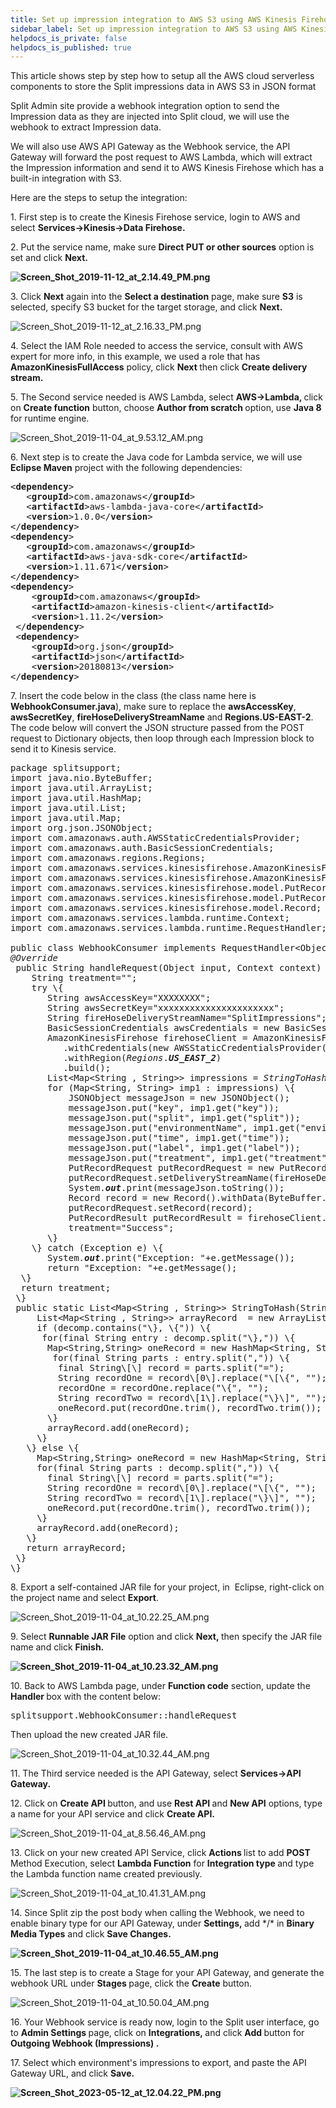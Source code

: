 ```yaml
---
title: Set up impression integration to AWS S3 using AWS Kinesis Firehose
sidebar_label: Set up impression integration to AWS S3 using AWS Kinesis Firehose
helpdocs_is_private: false
helpdocs_is_published: true
---
```


<p>
  <button hidden style={{borderRadius:'8px', border:'1px', fontFamily:'Courier New', fontWeight:'800', textAlign:'left'}}> help.split.io link: https://help.split.io/hc/en-us/articles/360035888432-How-to-Setup-Impression-Integration-To-AWS-S3-using-AWS-Kinesis-Stream-Firehose-and-Lambda-Cloud-Services <br /> ✘ images still hosted on help.split.io </button>
</p>

<p>
  This article shows step by step how to setup all the AWS cloud serverless components
  to store the Split impressions data in AWS S3 in JSON format
</p>
<p>
  Split Admin site provide a webhook integration option to send the Impression
  data as they are injected into Split cloud, we will use the webhook to extract
  Impression data.
</p>
<p>
  We will also use AWS API Gateway as the Webhook service, the API Gateway will
  forward the post request to AWS Lambda, which will extract the Impression information
  and send it to AWS Kinesis Firehose which has a built-in integration with S3.
</p>
<p>Here are the steps to setup the integration:</p>
<p>
  1. First step is to create the Kinesis Firehose service, login to AWS and select
  <strong>Services-&gt;Kinesis-&gt;Data Firehose.</strong>
</p>
<p>
  2. Put the service name, make sure
  <strong>Direct PUT or other sources</strong>&nbsp;option is set and click
  <strong>Next.</strong>
</p>
<p>
  <strong><img src="https://help.split.io/hc/article_attachments/360042903931/Screen_Shot_2019-11-12_at_2.14.49_PM.png" alt="Screen_Shot_2019-11-12_at_2.14.49_PM.png" /></strong>
</p>
<p>
  3. Click <strong>Next</strong>&nbsp;again into the
  <strong>Select a destination</strong>&nbsp;page, make sure <strong>S3</strong>&nbsp;is
  selected, specify S3 bucket for the target storage, and click
  <strong>Next.</strong>
</p>
<p>
  <img src="https://help.split.io/hc/article_attachments/360042904051/Screen_Shot_2019-11-12_at_2.16.33_PM.png" alt="Screen_Shot_2019-11-12_at_2.16.33_PM.png" />
</p>
<p>
  4. Select the IAM Role needed to access the service, consult with AWS expert
  for more info, in this example, we used a role that has
  <strong>AmazonKinesisFullAccess</strong> policy, click
  <strong>Next&nbsp;</strong>then click <strong>Create delivery stream.</strong>
</p>
<p>
  5. The Second service needed is AWS Lambda, select
  <strong>AWS-&gt;Lambda, </strong>click on <strong>Create function</strong> button,
  choose <strong>Author from scratch&nbsp;</strong>option, use
  <strong>Java 8</strong> for runtime engine.
</p>
<p>
  <img src="https://help.split.io/hc/article_attachments/360042167091/Screen_Shot_2019-11-04_at_9.53.12_AM.png" alt="Screen_Shot_2019-11-04_at_9.53.12_AM.png" />
</p>
<p>
  6. Next step is to create the Java code for Lambda service, we will use
  <strong>Eclipse Maven</strong> project with the following dependencies:
</p>
<pre class="p1"><span class="s2">&lt;</span><strong>dependency</strong><span class="s2">&gt;</span><br /><span class="Apple-converted-space">&nbsp;&nbsp; </span><span class="s2">&lt;</span><span class="s3"><strong>groupId</strong></span><span class="s2">&gt;</span>com.amazonaws<span class="s2">&lt;/</span><span class="s3"><strong>groupId</strong></span><span class="s2">&gt;</span><br /><span class="Apple-converted-space">&nbsp;&nbsp; </span><span class="s2">&lt;</span><span class="s3"><strong>artifactId</strong></span><span class="s2">&gt;</span>aws-lambda-java-core<span class="s2">&lt;/</span><span class="s3"><strong>artifactId</strong></span><span class="s2">&gt;</span><br /><span class="s1"><span class="Apple-converted-space">&nbsp;&nbsp; </span></span><span class="s2">&lt;</span><strong>version</strong><span class="s2">&gt;</span><span class="s1">1.0.0</span><span class="s2">&lt;/</span><strong>version</strong><span class="s2">&gt;</span><br /><span class="s2">&lt;/</span><strong>dependency</strong><span class="s2">&gt;</span><br /><span class="s2">&lt;</span><strong>dependency</strong><span class="s2">&gt;</span><br /><span class="Apple-converted-space">&nbsp;  </span><span class="s2">&lt;</span><span class="s3"><strong>groupId</strong></span><span class="s2">&gt;</span>com.amazonaws<span class="s2">&lt;/</span><span class="s3"><strong>groupId</strong></span><span class="s2">&gt;</span><br /><span class="Apple-converted-space">&nbsp; &nbsp;</span><span class="s2">&lt;</span><span class="s3"><strong>artifactId</strong></span><span class="s2">&gt;</span>aws-java-sdk-core<span class="s2">&lt;/</span><span class="s3"><strong>artifactId</strong></span><span class="s2">&gt;</span><br /><span class="Apple-converted-space">&nbsp; &nbsp;</span><span class="s2">&lt;</span><span class="s3"><strong>version</strong></span><span class="s2">&gt;</span>1.11.671<span class="s2">&lt;/</span><span class="s3"><strong>version</strong></span><span class="s2">&gt;</span><br /><span class="s2">&lt;/</span><strong>dependency</strong><span class="s2">&gt;</span><br /><span class="s2">&lt;</span><strong>dependency</strong><span class="s2">&gt;</span><br /><span class="Apple-converted-space">&nbsp; &nbsp; </span><span class="s2">&lt;</span><span class="s3"><strong>groupId</strong></span><span class="s2">&gt;</span>com.amazonaws<span class="s2">&lt;/</span><span class="s3"><strong>groupId</strong></span><span class="s2">&gt;</span><br /><span class="Apple-converted-space">&nbsp; &nbsp; </span><span class="s2">&lt;</span><span class="s3"><strong>artifactId</strong></span><span class="s2">&gt;</span>amazon-kinesis-client<span class="s2">&lt;/</span><span class="s3"><strong>artifactId</strong></span><span class="s2">&gt;</span><br /><span class="Apple-converted-space">&nbsp; &nbsp; </span><span class="s2">&lt;</span><span class="s3"><strong>version</strong></span><span class="s2">&gt;</span>1.11.2<span class="s2">&lt;/</span><span class="s3"><strong>version</strong></span><span class="s2">&gt;</span><br /><span class="s1"><span class="Apple-converted-space">&nbsp;</span></span><span class="s2">&lt;/</span><strong>dependency</strong><span class="s2">&gt;</span><br /><span class="s1"><span class="Apple-converted-space">&nbsp;</span></span><span class="s2">&lt;</span><strong>dependency</strong><span class="s2">&gt;</span><br /><span class="s1"><span class="Apple-converted-space">&nbsp; &nbsp; </span></span><span class="s2">&lt;</span><strong>groupId</strong><span class="s2">&gt;</span><span class="s1">org.json</span><span class="s2">&lt;/</span><strong>groupId</strong><span class="s2">&gt;</span><br /><span class="s1"><span class="Apple-converted-space">&nbsp; &nbsp; </span></span><span class="s2">&lt;</span><strong>artifactId</strong><span class="s2">&gt;</span><span class="s1">json</span><span class="s2">&lt;/</span><strong>artifactId</strong><span class="s2">&gt;</span><br /><span class="s1"><span class="Apple-converted-space">&nbsp; &nbsp; </span></span><span class="s2">&lt;</span><strong>version</strong><span class="s2">&gt;</span><span class="s1">20180813</span><span class="s2">&lt;/</span><strong>version</strong><span class="s2">&gt;</span><br /><span class="s2">&lt;/</span><strong>dependency</strong><span class="s2">&gt;</span></pre>
<p>
  7. Insert the code below in the class (the class name here is
  <strong>WebhookConsumer.java</strong>), make sure to replace the
  <strong>awsAccessKey</strong>, <strong>awsSecretKey</strong>,
  <strong>fireHoseDeliveryStreamName</strong> and
  <strong>Regions.US-EAST-2</strong>. The code below will convert the JSON structure
  passed from the POST request to Dictionary objects, then loop through each Impression
  block to send it to Kinesis service.
</p>
<pre class="p1"><span class="s1">package</span> splitsupport<span class="s2">;</span><br /><span class="s1">import</span> java<span class="s2">.</span>nio<span class="s2">.</span>ByteBuffer<span class="s2">;</span><br /><span class="s1">import</span> java<span class="s2">.</span>util<span class="s2">.</span>ArrayList<span class="s2">;</span><br /><span class="s1">import</span> java<span class="s2">.</span>util<span class="s2">.</span>HashMap<span class="s2">;</span><br /><span class="s1">import</span> java<span class="s2">.</span>util<span class="s2">.</span>List<span class="s2">;</span><br /><span class="s1">import</span> java<span class="s2">.</span>util<span class="s2">.</span>Map<span class="s2">;<br /></span><span class="s1">import</span> org<span class="s2">.</span>json<span class="s2">.</span>JSONObject<span class="s2">;</span><br /><span class="s1">import</span> com<span class="s2">.</span>amazonaws<span class="s2">.</span>auth<span class="s2">.</span>AWSStaticCredentialsProvider<span class="s2">;</span><br /><span class="s1">import</span> com<span class="s2">.</span>amazonaws<span class="s2">.</span>auth<span class="s2">.</span>BasicSessionCredentials<span class="s2">;</span><br /><span class="s1">import</span> com<span class="s2">.</span>amazonaws<span class="s2">.</span>regions<span class="s2">.</span>Regions<span class="s2">;</span><br /><span class="s1">import</span> com<span class="s2">.</span>amazonaws<span class="s2">.</span>services<span class="s2">.</span>kinesisfirehose<span class="s2">.</span>AmazonKinesisFirehose<span class="s2">;</span><br /><span class="s1">import</span> com<span class="s2">.</span>amazonaws<span class="s2">.</span>services<span class="s2">.</span>kinesisfirehose<span class="s2">.</span>AmazonKinesisFirehoseClientBuilder<span class="s2">;</span><br /><span class="s1">import</span> com<span class="s2">.</span>amazonaws<span class="s2">.</span>services<span class="s2">.</span>kinesisfirehose<span class="s2">.</span>model<span class="s2">.</span>PutRecordRequest<span class="s2">;</span><br /><span class="s1">import</span> com<span class="s2">.</span>amazonaws<span class="s2">.</span>services<span class="s2">.</span>kinesisfirehose<span class="s2">.</span>model<span class="s2">.</span>PutRecordResult<span class="s2">;</span><br /><span class="s1">import</span> com<span class="s2">.</span>amazonaws<span class="s2">.</span>services<span class="s2">.</span>kinesisfirehose<span class="s2">.</span>model<span class="s2">.</span>Record<span class="s2">;</span><br /><span class="s1">import</span> com<span class="s2">.</span>amazonaws<span class="s2">.</span>services<span class="s2">.</span>lambda<span class="s2">.</span>runtime<span class="s2">.</span>Context<span class="s2">;</span><br /><span class="s1">import</span> com<span class="s2">.</span>amazonaws<span class="s2">.</span>services<span class="s2">.</span>lambda<span class="s2">.</span>runtime<span class="s2">.</span>RequestHandler<span class="s2">;</span><br /><br /><span class="s1">public</span><span class="s3"> </span><span class="s1">class</span><span class="s3"> </span>WebhookConsumer<span class="s3"> </span><span class="s1">implements</span><span class="s3"> </span><span class="s4">RequestHandler</span><span class="s2">&lt;</span><span class="s5">Object</span><span class="s2">,</span><span class="s3"> </span><span class="s5">String</span><span class="s2">&gt;</span><span class="s3"><span class="Apple-converted-space">&nbsp; </span></span><span class="s6">\{</span><br /><em>@Override</em><br /><span class="s1"><span class="Apple-tab-span"> </span></span><span class="s2">public</span><span class="s1"> </span><span class="s3">String</span><span class="s1"> </span>handleRequest<span class="s4">(</span><span class="s3">Object</span><span class="s1"> </span><span class="s5">input</span><span class="s6">,</span><span class="s1"> </span><span class="s7">Context</span><span class="s1"> </span><span class="s5">context</span><span class="s4">)</span><span class="s1"> </span><span class="s4">\{</span><br /><span class="s1"><span class="Apple-tab-span"> </span> <span class="Apple-converted-space">&nbsp; </span></span><span class="s3">String</span><span class="s1"> </span>treatment<span class="s6">=</span><span class="s8">""</span><span class="s6">;</span><br /><span class="Apple-tab-span"> </span> <span class="Apple-converted-space">&nbsp; </span><span class="s2">try</span> <span class="s4">\{</span><br /><span class="s1"><span class="Apple-tab-span"> </span><span class="Apple-tab-span"> </span><span class="Apple-tab-span">     </span></span><span class="s3">String</span><span class="s1"> </span><span class="s9">awsAccessKey</span><span class="s6">=</span>"XXXXXXXX"<span class="s6">;</span><br /><span class="s1"><span class="Apple-tab-span"> </span><span class="Apple-tab-span"> </span><span class="Apple-tab-span">     </span></span><span class="s3">String</span><span class="s1"> </span><span class="s9">awsSecretKey</span><span class="s6">=</span>"xxxxxxxxxxxxxxxxxxxxxx"<span class="s6">;</span><br /><span class="s1"><span class="Apple-tab-span"> </span><span class="Apple-tab-span"> </span><span class="Apple-tab-span">     </span></span><span class="s3">String</span><span class="s1"> </span>fireHoseDeliveryStreamName<span class="s6">=</span><span class="s8">"SplitImpressions"</span><span class="s6">;</span><br /><span class="s1"><span class="Apple-tab-span"> </span><span class="Apple-tab-span"> </span><span class="Apple-tab-span">     </span></span><span class="s3">BasicSessionCredentials</span><span class="s1"> </span><span class="s9">awsCredentials</span><span class="s1"> </span><span class="s6">=</span><span class="s1"> </span><span class="s2">new</span><span class="s1"> </span><span class="s10">BasicSessionCredentials</span><span class="s4">(</span>awsAccessKey<span class="s6">,</span><span class="s1"> </span>awsSecretKey<span class="s4">)</span><span class="s6">;</span><br /><span class="s1"><span class="Apple-tab-span"> </span><span class="Apple-tab-span"> </span><span class="Apple-tab-span">     </span></span><span class="s7">AmazonKinesisFirehose</span><span class="s1"> </span><span class="s9">firehoseClient</span><span class="s1"> </span><span class="s6">=</span><span class="s1"> </span>AmazonKinesisFirehoseClientBuilder<span class="s6">.</span><span class="s11"><em>standard</em></span><span class="s4">()</span><br /><span class="s1"><span class="Apple-tab-span"> </span><span class="Apple-tab-span"> </span><span class="Apple-tab-span"> </span><span class="Apple-tab-span"> </span><span class="Apple-tab-span">      </span></span><span class="s6">.</span>withCredentials<span class="s4">(</span><span class="s2">new</span><span class="s1"> </span>AWSStaticCredentialsProvider<span class="s4">(</span><span class="s12">awsCredentials</span><span class="s4">))</span><br /><span class="s1"><span class="Apple-tab-span"> </span><span class="Apple-tab-span"> </span><span class="Apple-tab-span"> </span><span class="Apple-tab-span"> </span><span class="Apple-tab-span">      </span></span><span class="s6">.</span>withRegion<span class="s4">(</span><span class="s13"><em>Regions</em></span><span class="s6">.</span><span class="s14"><strong><em>US_EAST_2</em></strong></span><span class="s4">)</span><br /><span class="Apple-tab-span"> </span><span class="Apple-tab-span"> </span><span class="Apple-tab-span"> </span><span class="Apple-tab-span"> </span><span class="Apple-tab-span">      </span><span class="s6">.</span><span class="s10">build</span><span class="s4">()</span><span class="s6">;</span><br /><span class="s1"><span class="Apple-tab-span"> </span><span class="Apple-tab-span"> </span> <span class="Apple-converted-space">&nbsp;   </span></span><span class="s7">List</span><span class="s6">&lt;</span><span class="s7">Map</span><span class="s6">&lt;</span>String<span class="s1"> </span><span class="s6">,</span><span class="s1"> </span>String<span class="s6">&gt;&gt;</span><span class="s1"> </span><span class="s9">impressions</span><span class="s1"> </span><span class="s6">=</span><span class="s1"> </span><span class="s11"><em>StringToHash</em></span><span class="s4">(</span><span class="s5">input</span><span class="s6">.</span><span class="s15">toString</span><span class="s4">())</span><span class="s6">;</span><br /><span class="s1"><span class="Apple-tab-span"> </span><span class="Apple-tab-span"> </span> <span class="Apple-converted-space">&nbsp;   </span></span><span class="s2">for</span><span class="s1"> </span><span class="s4">(</span><span class="s7">Map</span><span class="s6">&lt;</span>String<span class="s6">,</span><span class="s1"> </span>String<span class="s6">&gt;</span><span class="s1"> </span><span class="s9">imp1</span><span class="s1"> </span><span class="s6">:</span><span class="s1"> </span><span class="s12">impressions</span><span class="s4">)</span><span class="s1"> </span><span class="s4">\{</span><br /><span class="s1"><span class="Apple-tab-span"> </span><span class="Apple-tab-span"> </span><span class="Apple-tab-span"> </span><span class="Apple-tab-span">        </span></span><span class="s3">JSONObject</span><span class="s1"> </span>messageJson<span class="s1"> </span><span class="s6">=</span><span class="s1"> </span><span class="s2">new</span><span class="s1"> </span><span class="s10">JSONObject</span><span class="s4">()</span><span class="s6">;</span><br /><span class="s1"><span class="Apple-tab-span"> </span><span class="Apple-tab-span"> </span><span class="Apple-tab-span"> </span><span class="Apple-tab-span">        </span></span>messageJson<span class="s6">.</span><span class="s10">put</span><span class="s4">(</span><span class="s8">"key"</span><span class="s6">,</span><span class="s1"> </span>imp1<span class="s6">.</span><span class="s16">get</span><span class="s4">(</span><span class="s8">"key"</span><span class="s4">))</span><span class="s6">;</span><br /><span class="s1"><span class="Apple-tab-span"> </span><span class="Apple-tab-span"> </span><span class="Apple-tab-span"> </span><span class="Apple-tab-span">        </span></span>messageJson<span class="s6">.</span><span class="s10">put</span><span class="s4">(</span><span class="s8">"split"</span><span class="s6">,</span><span class="s1"> </span>imp1<span class="s6">.</span><span class="s16">get</span><span class="s4">(</span><span class="s8">"split"</span><span class="s4">))</span><span class="s6">;</span><br /><span class="s1"><span class="Apple-tab-span"> </span><span class="Apple-tab-span"> </span><span class="Apple-tab-span"> </span><span class="Apple-tab-span">        </span></span><span class="s12">messageJson</span><span class="s6">.</span><span class="s10">put</span><span class="s4">(</span>"environmentName"<span class="s6">,</span><span class="s1"> </span><span class="s12">imp1</span><span class="s6">.</span><span class="s16">get</span><span class="s4">(</span>"environmentName"<span class="s4">))</span><span class="s6">;</span><br /><span class="s1"><span class="Apple-tab-span"> </span><span class="Apple-tab-span"> </span><span class="Apple-tab-span"> </span><span class="Apple-tab-span">        </span></span>messageJson<span class="s6">.</span><span class="s10">put</span><span class="s4">(</span><span class="s8">"time"</span><span class="s6">,</span><span class="s1"> </span>imp1<span class="s6">.</span><span class="s16">get</span><span class="s4">(</span><span class="s8">"time"</span><span class="s4">))</span><span class="s6">;</span><br /><span class="s1"><span class="Apple-tab-span"> </span><span class="Apple-tab-span"> </span><span class="Apple-tab-span"> </span><span class="Apple-tab-span">        </span></span>messageJson<span class="s6">.</span><span class="s10">put</span><span class="s4">(</span><span class="s8">"label"</span><span class="s6">,</span><span class="s1"> </span>imp1<span class="s6">.</span><span class="s16">get</span><span class="s4">(</span><span class="s8">"label"</span><span class="s4">))</span><span class="s6">;</span><br /><span class="s1"><span class="Apple-tab-span"> </span><span class="Apple-tab-span"> </span><span class="Apple-tab-span"> </span><span class="Apple-tab-span">        </span></span><span class="s12">messageJson</span><span class="s6">.</span><span class="s10">put</span><span class="s4">(</span>"treatment"<span class="s6">,</span><span class="s1"> </span><span class="s12">imp1</span><span class="s6">.</span><span class="s16">get</span><span class="s4">(</span>"treatment"<span class="s4">))</span><span class="s6">;</span><br /><span class="s1"><span class="Apple-tab-span"> </span><span class="Apple-tab-span"> </span><span class="Apple-tab-span"> </span><span class="Apple-tab-span">        </span></span>PutRecordRequest<span class="s1"> </span><span class="s9">putRecordRequest</span><span class="s1"> </span><span class="s6">=</span><span class="s1"> </span><span class="s2">new</span><span class="s1"> </span><span class="s10">PutRecordRequest</span><span class="s4">()</span><span class="s6">;</span><br /><span class="s1"><span class="Apple-tab-span"> </span><span class="Apple-tab-span"> </span><span class="Apple-tab-span"> </span><span class="Apple-tab-span">        </span></span>putRecordRequest<span class="s6">.</span><span class="s10">setDeliveryStreamName</span><span class="s4">(</span>fireHoseDeliveryStreamName<span class="s4">)</span><span class="s6">;</span><br /><span class="s1"><span class="Apple-tab-span"> </span><span class="Apple-tab-span"> </span><span class="Apple-tab-span"> </span><span class="Apple-tab-span">        </span></span><span class="s3">System</span><span class="s6">.</span><span class="s14"><strong><em>out</em></strong></span><span class="s6">.</span>print<span class="s4">(</span><span class="s12">messageJson</span><span class="s6">.</span>toString<span class="s4">())</span><span class="s6">;</span><br /><span class="s1"><span class="Apple-tab-span"> </span><span class="Apple-tab-span"> </span><span class="Apple-tab-span"> </span><span class="Apple-tab-span">        </span></span><span class="s3">Record</span><span class="s1"> </span><span class="s9">record</span><span class="s1"> </span><span class="s6">=</span><span class="s1"> </span><span class="s2">new</span><span class="s1"> </span>Record<span class="s4">()</span><span class="s6">.</span>withData<span class="s4">(</span><span class="s17">ByteBuffer</span><span class="s6">.</span><span class="s11"><em>wrap</em></span><span class="s4">(</span><span class="s12">messageJson</span><span class="s6">.</span>toString<span class="s4">()</span><span class="s6">.</span>getBytes<span class="s4">()))</span><span class="s6">;</span><br /><span class="s1"><span class="Apple-tab-span"> </span><span class="Apple-tab-span"> </span><span class="Apple-tab-span"> </span><span class="Apple-tab-span">        </span></span>putRecordRequest<span class="s6">.</span><span class="s10">setRecord</span><span class="s4">(</span>record<span class="s4">)</span><span class="s6">;</span><br /><span class="s1"><span class="Apple-tab-span"> </span><span class="Apple-tab-span"> </span><span class="Apple-tab-span"> </span><span class="Apple-tab-span">        </span></span><span class="s3">PutRecordResult</span><span class="s1"> </span><span class="s18">putRecordResult</span><span class="s1"> </span><span class="s6">=</span><span class="s1"> </span>firehoseClient<span class="s6">.</span><span class="s16">putRecord</span><span class="s4">(</span>putRecordRequest<span class="s4">)</span><span class="s6">;</span><br /><span class="Apple-tab-span"> </span><span class="Apple-tab-span"> </span><span class="Apple-converted-space">&nbsp; &nbsp; &nbsp; &nbsp;  </span><span class="s12">treatment</span><span class="s6">=</span><span class="s8">"Success"</span><span class="s6">;</span><span class="Apple-tab-span"> </span><span class="Apple-tab-span"> </span><span class="Apple-tab-span"> </span><span class="Apple-tab-span"> </span><span class="Apple-tab-span"> </span> <span class="Apple-converted-space">&nbsp; &nbsp; &nbsp; &nbsp;<span class="Apple-tab-span"> </span></span><br /><span class="Apple-tab-span"> </span><span class="Apple-tab-span"> </span><span class="Apple-tab-span">     </span><span class="s4">\}</span><br /><span class="s1"><span class="Apple-tab-span"> </span> <span class="Apple-converted-space">&nbsp; </span></span><span class="s4">\}</span><span class="s1"> </span><span class="s2">catch</span><span class="s1"> </span><span class="s4">(</span>Exception<span class="s1"> </span><span class="s9">e</span><span class="s4">)</span><span class="s1"> </span><span class="s4">\{</span><br /><span class="s1"><span class="Apple-tab-span"> </span><span class="Apple-tab-span"> </span> <span class="Apple-converted-space">&nbsp;   </span></span><span class="s3">System</span><span class="s6">.</span><span class="s14"><strong><em>out</em></strong></span><span class="s6">.</span>print<span class="s4">(</span><span class="s8">"Exception: "</span><span class="s6">+</span><span class="s12">e</span><span class="s6">.</span>getMessage<span class="s4">())</span><span class="s6">;</span><br /><span class="s1"><span class="Apple-tab-span"> </span><span class="Apple-tab-span"> </span> <span class="Apple-converted-space">&nbsp;   </span></span><span class="s2">return</span><span class="s1"> </span>"Exception: "<span class="s6">+</span><span class="s12">e</span><span class="s6">.</span><span class="s10">getMessage</span><span class="s4">()</span><span class="s6">;</span><br /><span class="Apple-converted-space">  </span><span class="s4">\}</span><br /><span class="s1"><span class="Apple-converted-space">  </span></span><span class="s2">return</span><span class="s1"> </span>treatment<span class="s6">;</span><br /><span class="s4"> \}</span><br /> public<span class="s1"> </span>static<span class="s1"> </span><span class="s7">List</span><span class="s6">&lt;</span><span class="s7">Map</span><span class="s6">&lt;</span><span class="s19">String</span><span class="s1"> </span><span class="s6">,</span><span class="s1"> </span><span class="s19">String</span><span class="s6">&gt;&gt;</span><span class="s1"> </span><span class="s20">StringToHash</span><span class="s4">(</span><span class="s3">String</span><span class="s1"> </span><span class="s5">decomp</span><span class="s4">)</span><span class="s1"> </span><span class="s4">\{</span><br /><span class="s1"><span class="Apple-tab-span"> </span><span class="Apple-tab-span"> </span> <span class="Apple-converted-space">&nbsp; </span></span><span class="s7">List</span><span class="s6">&lt;</span><span class="s7">Map</span><span class="s6">&lt;</span>String<span class="s1"> </span><span class="s6">,</span><span class="s1"> </span>String<span class="s6">&gt;&gt;</span><span class="s1"> </span><span class="s9">arrayRecord</span><span class="s1"><span class="Apple-converted-space">&nbsp; </span></span><span class="s6">=</span><span class="s1"> </span><span class="s2">new</span><span class="s1"> </span><span class="s10">ArrayList</span><span class="s6">&lt;</span><span class="s7">Map</span><span class="s6">&lt;</span>String<span class="s6">,</span>String<span class="s6">&gt;&gt;</span><span class="s4">()</span><span class="s6">;</span><br /><span class="s1"><span class="Apple-tab-span"> </span><span class="Apple-tab-span"> </span> <span class="Apple-converted-space">&nbsp; </span></span><span class="s2">if</span><span class="s1"> </span><span class="s4">(</span><span class="s5">decomp</span><span class="s6">.</span>contains<span class="s4">(</span><span class="s8">"\}, \{"</span><span class="s4">))</span><span class="s1"> </span><span class="s4">\{</span><br /><span class="Apple-tab-span"> </span><span class="Apple-tab-span"> </span><span class="Apple-tab-span"> </span> <span class="Apple-converted-space">&nbsp; </span><span class="s2">for</span><span class="s4">(</span><span class="s2">final</span> <span class="s3">String</span> <span class="s9">entry</span> <span class="s6">:</span> <span class="s5">decomp</span><span class="s6">.</span><span class="s10">split</span><span class="s4">(</span><span class="s8">"\},"</span><span class="s4">))</span> <span class="s4">\{</span><br /><span class="s1"><span class="Apple-tab-span"> </span><span class="Apple-tab-span"> </span><span class="Apple-tab-span"> </span><span class="Apple-tab-span"> </span> <span class="Apple-converted-space">&nbsp; </span></span><span class="s7">Map</span><span class="s6">&lt;</span>String<span class="s6">,</span>String<span class="s6">&gt;</span><span class="s1"> </span><span class="s9">oneRecord</span><span class="s1"> </span><span class="s6">=</span><span class="s1"> </span><span class="s2">new</span><span class="s1"> </span><span class="s10">HashMap</span><span class="s6">&lt;</span>String<span class="s6">,</span><span class="s1"> </span>String<span class="s6">&gt;</span><span class="s4">()</span><span class="s6">;</span><br /><span class="Apple-tab-span"> </span><span class="Apple-tab-span"> </span><span class="Apple-tab-span"> </span><span class="Apple-tab-span"> </span><span class="Apple-converted-space">&nbsp; &nbsp; </span><span class="s2">for</span><span class="s4">(</span><span class="s2">final</span> <span class="s3">String</span> <span class="s9">parts</span> <span class="s6">:</span> <span class="s12">entry</span><span class="s6">.</span><span class="s10">split</span><span class="s4">(</span><span class="s8">","</span><span class="s4">))</span> <span class="s4">\{</span><br /><span class="Apple-tab-span"> </span><span class="Apple-tab-span"> </span><span class="Apple-tab-span"> </span><span class="Apple-tab-span"> </span><span class="Apple-converted-space">&nbsp; &nbsp; <span class="Apple-tab-span"> </span></span><span class="s2">final</span> <span class="s3">String</span><span class="s4">\[\]</span> <span class="s9">record</span> <span class="s6">=</span> <span class="s12">parts</span><span class="s6">.</span><span class="s10">split</span><span class="s4">(</span><span class="s8">"="</span><span class="s4">)</span><span class="s6">;</span><br /><span class="Apple-tab-span"> </span><span class="Apple-tab-span"> </span><span class="Apple-tab-span"> </span><span class="Apple-tab-span"> </span><span class="Apple-converted-space">&nbsp; &nbsp; <span class="Apple-tab-span"> </span></span><span class="s3">String</span> <span class="s9">recordOne</span> <span class="s6">=</span> <span class="s12">record</span><span class="s4">\[</span><span class="s21">0</span><span class="s4">\]</span><span class="s6">.</span><span class="s10">replace</span><span class="s4">(</span><span class="s8">"\[\{"</span><span class="s6">,</span> <span class="s8">""</span><span class="s4">)</span><span class="s6">;</span><br /><span class="s1"><span class="Apple-tab-span"> </span><span class="Apple-tab-span"> </span><span class="Apple-tab-span"> </span><span class="Apple-tab-span"> </span><span class="Apple-converted-space">&nbsp; &nbsp; <span class="Apple-tab-span"> </span></span></span>recordOne<span class="s1"> </span><span class="s6">=</span><span class="s1"> </span>recordOne<span class="s6">.</span><span class="s10">replace</span><span class="s4">(</span><span class="s8">"\{"</span><span class="s6">,</span><span class="s1"> </span><span class="s8">""</span><span class="s4">)</span><span class="s6">;</span><br /><span class="Apple-tab-span"> </span><span class="Apple-tab-span"> </span><span class="Apple-tab-span"> </span><span class="Apple-tab-span"> </span><span class="Apple-converted-space">&nbsp; &nbsp; <span class="Apple-tab-span"> </span></span><span class="s3">String</span> <span class="s9">recordTwo</span> <span class="s6">=</span> <span class="s12">record</span><span class="s4">\[</span><span class="s21">1</span><span class="s4">\]</span><span class="s6">.</span><span class="s10">replace</span><span class="s4">(</span><span class="s8">"\}\]"</span><span class="s6">,</span> <span class="s8">""</span><span class="s4">)</span><span class="s6">;</span><br /><span class="s1"><span class="Apple-tab-span"> </span><span class="Apple-tab-span"> </span><span class="Apple-tab-span"> </span><span class="Apple-tab-span"> </span><span class="Apple-tab-span"> </span><span class="Apple-converted-space">&nbsp; &nbsp; </span></span>oneRecord<span class="s6">.</span><span class="s16">put</span><span class="s4">(</span>recordOne<span class="s6">.</span><span class="s10">trim</span><span class="s4">()</span><span class="s6">,</span><span class="s1"> </span>recordTwo<span class="s6">.</span><span class="s10">trim</span><span class="s4">())</span><span class="s6">;</span><br /><span class="Apple-tab-span"> </span><span class="Apple-tab-span"> </span><span class="Apple-tab-span"> </span><span class="Apple-tab-span"> </span><span class="Apple-converted-space">&nbsp; &nbsp;</span><span class="s4">\}</span><br /><span class="s1"><span class="Apple-tab-span"> </span><span class="Apple-tab-span"> </span><span class="Apple-tab-span"> </span><span class="Apple-tab-span"> </span><span class="Apple-converted-space">&nbsp; &nbsp;</span></span>arrayRecord<span class="s6">.</span><span class="s16">add</span><span class="s4">(</span>oneRecord<span class="s4">)</span><span class="s6">;</span><br /><span class="Apple-tab-span"> </span><span class="Apple-tab-span"> </span> <span class="Apple-converted-space">&nbsp; </span><span class="s4">\}</span><br /><span class="Apple-tab-span"> </span><span class="Apple-tab-span"> </span> <span class="s4">\}</span> <span class="s2">else</span> <span class="s4">\{</span><span class="Apple-tab-span"> </span><span class="Apple-tab-span"> </span><span class="Apple-tab-span"> </span><br /><span class="s1"><span class="Apple-tab-span"> </span><span class="Apple-tab-span"> </span> <span class="Apple-converted-space">&nbsp; </span></span><span class="s7">Map</span><span class="s6">&lt;</span>String<span class="s6">,</span>String<span class="s6">&gt;</span><span class="s1"> </span><span class="s9">oneRecord</span><span class="s1"> </span><span class="s6">=</span><span class="s1"> </span><span class="s2">new</span><span class="s1"> </span><span class="s10">HashMap</span><span class="s6">&lt;</span>String<span class="s6">,</span><span class="s1"> </span>String<span class="s6">&gt;</span><span class="s4">()</span><span class="s6">;</span><br /><span class="Apple-tab-span"> </span><span class="Apple-tab-span"> </span><span class="Apple-converted-space">&nbsp; &nbsp;</span><span class="s2">for</span><span class="s4">(</span><span class="s2">final</span> <span class="s3">String</span> <span class="s9">parts</span> <span class="s6">:</span> <span class="s5">decomp</span><span class="s6">.</span><span class="s10">split</span><span class="s4">(</span><span class="s8">","</span><span class="s4">))</span> <span class="s4">\{</span><br /><span class="Apple-tab-span"> </span><span class="Apple-tab-span"> </span><span class="Apple-converted-space">&nbsp; &nbsp; <span class="Apple-tab-span"> </span></span><span class="s2">final</span> <span class="s3">String</span><span class="s4">\[\]</span> <span class="s9">record</span> <span class="s6">=</span> <span class="s12">parts</span><span class="s6">.</span><span class="s10">split</span><span class="s4">(</span><span class="s8">"="</span><span class="s4">)</span><span class="s6">;</span><br /><span class="Apple-tab-span"> </span><span class="Apple-tab-span"> </span><span class="Apple-converted-space">&nbsp; &nbsp; <span class="Apple-tab-span"> </span></span><span class="s3">String</span> <span class="s9">recordOne</span> <span class="s6">=</span> <span class="s12">record</span><span class="s4">\[</span><span class="s21">0</span><span class="s4">\]</span><span class="s6">.</span><span class="s10">replace</span><span class="s4">(</span><span class="s8">"\[\{"</span><span class="s6">,</span> <span class="s8">""</span><span class="s4">)</span><span class="s6">;</span><br /><span class="Apple-tab-span"> </span><span class="Apple-tab-span"> </span><span class="Apple-converted-space">&nbsp; &nbsp; <span class="Apple-tab-span"> </span></span><span class="s3">String</span> <span class="s9">recordTwo</span> <span class="s6">=</span> <span class="s12">record</span><span class="s4">\[</span><span class="s21">1</span><span class="s4">\]</span><span class="s6">.</span><span class="s10">replace</span><span class="s4">(</span><span class="s8">"\}\]"</span><span class="s6">,</span> <span class="s8">""</span><span class="s4">)</span><span class="s6">;</span><br /><span class="s1"><span class="Apple-tab-span"> </span><span class="Apple-tab-span"> </span><span class="Apple-tab-span"> </span><span class="Apple-converted-space">&nbsp; &nbsp; </span></span>oneRecord<span class="s6">.</span><span class="s16">put</span><span class="s4">(</span>recordOne<span class="s6">.</span><span class="s10">trim</span><span class="s4">()</span><span class="s6">,</span><span class="s1"> </span>recordTwo<span class="s6">.</span><span class="s10">trim</span><span class="s4">())</span><span class="s6">;</span><br /><span class="Apple-tab-span"> </span><span class="Apple-tab-span"> </span><span class="Apple-converted-space">&nbsp;  </span><span class="s4">\}</span><br /><span class="s1"><span class="Apple-tab-span"> </span><span class="Apple-tab-span"> </span><span class="Apple-converted-space">&nbsp; &nbsp;</span></span>arrayRecord<span class="s6">.</span><span class="s16">add</span><span class="s4">(</span>oneRecord<span class="s4">)</span><span class="s6">;</span><br /><span class="Apple-tab-span"> </span><span class="Apple-tab-span"> </span> <span class="s4">\}</span><br /><span class="s1"><span class="Apple-tab-span"> </span><span class="Apple-tab-span"> </span> </span><span class="s2">return</span><span class="s1"> </span>arrayRecord<span class="s6">;</span><span class="s1"><span class="Apple-tab-span"> </span><span class="Apple-tab-span"> </span></span><br /><span class="Apple-tab-span"> </span><span class="s4">\}</span><br />\}</pre>
<p class="p4">
  <span class="s4">8. Export a self-contained JAR file for your project, in&nbsp; Eclipse, right-click on the project name and select <strong>Export</strong>.</span>
</p>
<p>
  <img src="https://help.split.io/hc/article_attachments/360042163952/Screen_Shot_2019-11-04_at_10.22.25_AM.png" alt="Screen_Shot_2019-11-04_at_10.22.25_AM.png" />
</p>
<p class="p4">
  <span class="s4">9. Select <strong>Runnable JAR File</strong> option and click <strong>Next,&nbsp;</strong>then specify the JAR file name and click <strong>Finish.</strong></span>
</p>
<p class="p4">
  <span class="s4"><strong><img src="https://help.split.io/hc/article_attachments/360042164292/Screen_Shot_2019-11-04_at_10.23.32_AM.png" alt="Screen_Shot_2019-11-04_at_10.23.32_AM.png" /></strong></span>
</p>
<p class="p4">
  <span class="s4">10. Back to AWS Lambda page, under <strong>Function code</strong>&nbsp;section, update the <strong>Handler&nbsp;</strong>box with the content below:</span>
</p>
<pre class="p4"><span class="s4">splitsupport.WebhookConsumer::handleRequest</span></pre>
<p class="p4">
  <span class="s4">Then upload the new created JAR file.</span>
</p>
<p class="p4">
  <span class="s4"><img src="https://help.split.io/hc/article_attachments/360042169611/Screen_Shot_2019-11-04_at_10.32.44_AM.png" alt="Screen_Shot_2019-11-04_at_10.32.44_AM.png" /></span>
</p>
<p>
  11. The Third service needed is the API Gateway, select
  <strong>Services-&gt;API Gateway.</strong>
</p>
<p>
  12. Click on <strong>Create API&nbsp;</strong>button, and use
  <strong>Rest API </strong>and <strong>New API</strong> options, type a name for
  your API service and click <strong>Create API.</strong>
</p>
<p>
  <img src="https://help.split.io/hc/article_attachments/360042155412/Screen_Shot_2019-11-04_at_8.56.46_AM.png" alt="Screen_Shot_2019-11-04_at_8.56.46_AM.png" />
</p>
<p>
  13. Click on your new created API Service, click
  <strong>Actions&nbsp;</strong>list to add <strong>POST </strong>Method Execution,
  select <strong>Lambda Function</strong> for
  <strong>Integration type&nbsp;</strong>and type the Lambda function name created
  previously.
</p>
<p>
  <img src="https://help.split.io/hc/article_attachments/360042165632/Screen_Shot_2019-11-04_at_10.41.31_AM.png" alt="Screen_Shot_2019-11-04_at_10.41.31_AM.png" />
</p>
<p>
  14. Since Split zip the post body when calling the Webhook, we need to enable
  binary type for our API Gateway, under <strong>Settings,&nbsp;</strong>add */*
  in <strong>Binary Media Types</strong> and click
  <strong>Save Changes.</strong>
</p>
<p>
  <strong><img src="https://help.split.io/hc/article_attachments/360042171011/Screen_Shot_2019-11-04_at_10.46.55_AM.png" alt="Screen_Shot_2019-11-04_at_10.46.55_AM.png" /></strong>
</p>
<p>
  15. The last step is to create a Stage for your API Gateway, and generate the
  webhook URL under <strong>Stages&nbsp;</strong>page, click the
  <strong>Create</strong> button.
</p>
<p>
  <img src="https://help.split.io/hc/article_attachments/360042171391/Screen_Shot_2019-11-04_at_10.50.04_AM.png" alt="Screen_Shot_2019-11-04_at_10.50.04_AM.png" />
</p>
<p>
  16. Your Webhook service is ready now, login to the Split user interface, go
  to <strong>Admin Settings&nbsp;</strong>page, click on
  <strong>Integrations,&nbsp;</strong>and click <strong>Add&nbsp;</strong>button
  for <strong>Outgoing Webhook (Impressions) .</strong>
</p>
<p>
  17. Select which environment's impressions to export, and paste the API Gateway
  URL, and click <strong>Save.</strong>
</p>
<p>
  <strong><img src="https://help.split.io/hc/article_attachments/15728309069197" alt="Screen_Shot_2023-05-12_at_12.04.22_PM.png" /></strong>
</p>